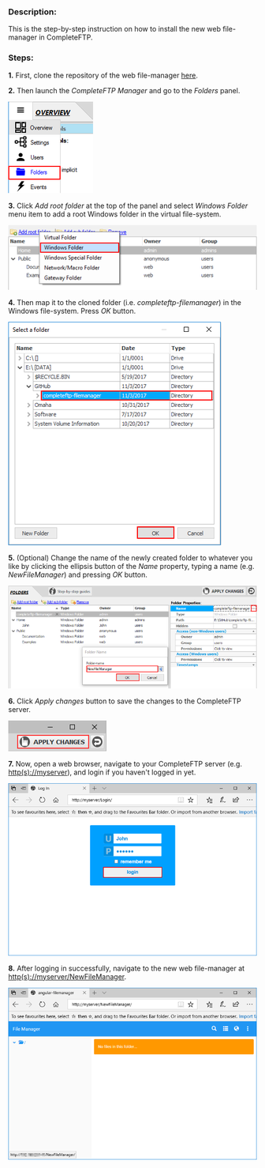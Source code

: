 ### Description: 

This is the step-by-step instruction on how to install the new web file-manager in CompleteFTP.

### Steps:

**1.** First, clone the repository of the web file-manager [here](https://github.com/EnterpriseDT/completeftp-filemanager).

**2.** Then launch the *CompleteFTP Manager* and go to the *Folders* panel.
 
![Select Folders panel](/img/selectFolderPanel.png)

**3.** Click *Add root folder* at the top of the panel and select *Windows Folder* menu item to add a root Windows folder in the virtual file-system.

![Add root Windows folder](/img/addRootWindowsFolder.png)

**4.** Then map it to the cloned folder (i.e. *completeftp-filemanager*) in the Windows file-system. Press *OK* button.

![Mapping folder](/img/mapFolder.png)

**5.** (Optional) Change the name of the newly created folder to whatever you like by clicking the ellipsis button of the *Name* property, typing a name (e.g. *NewFileManager*) and pressing *OK* button. 

![Change folder name](/img/changeFolderName.png)

**6.** Click *Apply changes* button to save the changes to the CompleteFTP server.

![Apply change](/img/applyChanges.png)

**7.** Now, open a web browser, navigate to your CompleteFTP server (e.g. [http(s)://myserver](http(s)://myserver)), and login if you haven't logged in yet.

![Login](/img/login.png)

**8.** After logging in successfully, navigate to the new web file-manager at [http(s)://myserver/NewFileManager](http(s)://myserver/NewFileManager). 

![New File-Manager](/img/newFileManager.png)
